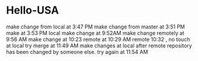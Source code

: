 # Hello-USA
make change from local at 3:47 PM
make change from master at 3:51 PM
make at 3:53 PM local
make change at 9:52AM
make change remotely at 9:56 AM
make change at 10:23
remote at 10:29 AM
remote 10:32 , no touch at local
try merge at 11:49 AM
make changes at local after remote repository has been changed by someone else.
try again at 11:54 AM
